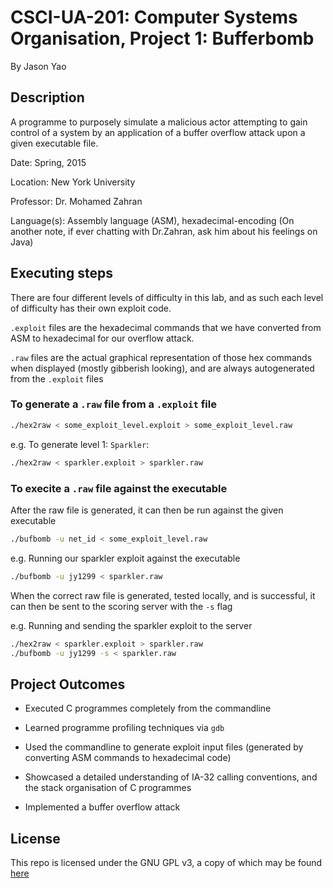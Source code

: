 # CSCI-UA-201: Computer Systems Organisation, Project 1: Bufferbomb
By Jason Yao

## Description
A programme to purposely simulate a malicious actor attempting to gain control
of a system by an application of a buffer overflow attack upon a given executable 
file.

Date: Spring, 2015

Location: New York University

Professor: Dr. Mohamed Zahran

Language(s): Assembly language (ASM), hexadecimal-encoding 
(On another note, if ever chatting with Dr.Zahran, ask him about his feelings on Java)

## Executing steps
There are four different levels of difficulty in this lab, and as such each level of 
difficulty has their own exploit code.

`.exploit` files are the hexadecimal commands that we have converted from ASM to hexadecimal 
for our overflow attack.

`.raw` files are the actual graphical representation of those hex commands when displayed 
(mostly gibberish looking), and are always autogenerated from the `.exploit` files

### To generate a `.raw` file from a `.exploit` file
```sh
./hex2raw < some_exploit_level.exploit > some_exploit_level.raw
```
e.g. To generate level 1: `Sparkler`:
```sh
./hex2raw < sparkler.exploit > sparkler.raw
```

### To execite a `.raw` file against the executable
After the raw file is generated, it can then be run against the given executable
```sh
./bufbomb -u net_id < some_exploit_level.raw
```
e.g. Running our sparkler exploit against the executable
```sh
./bufbomb -u jy1299 < sparkler.raw
```

When the correct raw file is generated, tested locally, and is successful, 
it can then be sent to the scoring server with the `-s` flag

e.g. Running and sending the sparkler exploit to the server
```sh
./hex2raw < sparkler.exploit > sparkler.raw
./bufbomb -u jy1299 -s < sparkler.raw
```

## Project Outcomes
- Executed C programmes completely from the commandline

- Learned programme profiling techniques via `gdb`

- Used the commandline to generate exploit input files (generated by converting ASM commands to hexadecimal code)

- Showcased a detailed understanding of IA-32 calling conventions, and the stack organisation of C programmes

- Implemented a buffer overflow attack

## License
This repo is licensed under the GNU GPL v3, a copy of which may be found [here](LICENSE)
